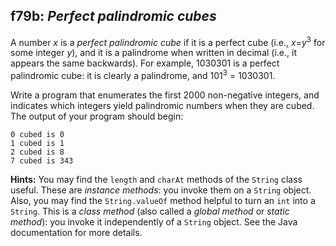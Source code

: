 ## f79b: *Perfect palindromic cubes*

A number *x* is a *perfect palindromic cube* if it is a perfect cube (i.e., *x*=*y*<sup>3</sup> for some integer *y*), and it is a palindrome when
written in decimal (i.e., it appears the same backwards).  For example, 1030301 is a perfect palindromic cube: it is clearly a palindrome, and 101<sup>3</sup> = 1030301.

Write a program that enumerates the first 2000 non-negative integers, and indicates which integers yield palindromic numbers when they are cubed.  The output of your program should begin:

```
0 cubed is 0
1 cubed is 1
2 cubed is 8
7 cubed is 343
```

**Hints:**  You may find the ```length``` and ```charAt``` methods of the ```String``` class useful.
These are *instance methods*: you invoke them on a ```String``` object.  Also,
you may find the ```String.valueOf``` method helpful to turn an ```int``` into a ```String```.  This is
a *class method* (also called a *global method* or *static method*): you invoke it independently of a ```String```
object.  See the Java documentation for more details.

